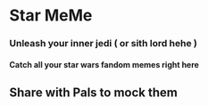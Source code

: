 # Star MeMe


### Unleash your inner jedi ( or sith lord hehe )

#### Catch all your star wars fandom memes right here


## Share with Pals to mock them 
